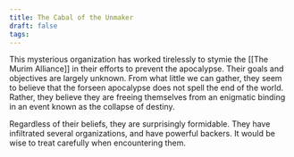 ```yaml
---
title: The Cabal of the Unmaker
draft: false
tags:
---
```

This mysterious organization has worked tirelessly to stymie the [[The Murim Alliance]] in their efforts to prevent the apocalypse. Their goals and objectives are largely unknown. From what little we can gather, they seem to believe that the forseen apocalypse does not spell the end of the world. Rather, they believe they are freeing themselves from an enigmatic binding in an event known as the collapse of destiny. 

Regardless of their beliefs, they are surprisingly formidable. They have infiltrated several organizations, and have powerful backers. It would be wise to treat carefully when encountering them. 